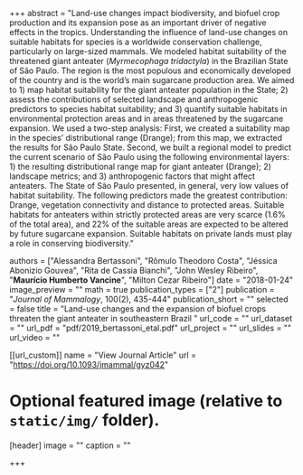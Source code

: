 +++
abstract = "Land-use changes impact biodiversity, and biofuel crop production and its expansion pose as an important driver of negative effects in the tropics. Understanding the influence of land-use changes on suitable habitats for species is a worldwide conservation challenge, particularly on large-sized mammals. We modeled habitat suitability of the threatened giant anteater (*Myrmecophaga tridactyla*) in the Brazilian State of São Paulo. The
region is the most populous and economically developed of the country and is the world’s main sugarcane production area. We aimed to 1) map habitat suitability for the giant anteater population in the State; 2) assess the contributions of selected landscape and anthropogenic predictors to species habitat suitability; and 3) quantify suitable habitats in environmental protection areas and in areas threatened by the sugarcane expansion. We
used a two-step analysis: First, we created a suitability map in the species’ distributional range (Drange); from this map, we extracted the results for São Paulo State. Second, we built a regional model to predict the current scenario of São Paulo using the following environmental layers: 1) the resulting distributional range map for giant anteater (Drange); 2) landscape metrics; and 3) anthropogenic factors that might affect anteaters. The
State of São Paulo presented, in general, very low values of habitat suitability. The following predictors made the greatest contribution: Drange, vegetation connectivity and distance to protected areas. Suitable habitats for anteaters within strictly protected areas are very scarce (1.6% of the total area), and 22% of the suitable areas are expected to be altered by future sugarcane expansion. Suitable habitats on private lands must play a role in conserving biodiversity."

authors = ["Alessandra Bertassoni", "Rômulo Theodoro Costa", "Jéssica Abonizio Gouvea", "Rita de Cassia Bianchi", "John Wesley Ribeiro", "**Maurício Humberto Vancine**", "Milton Cezar Ribeiro"]
date = "2018-01-24"
image_preview = ""
math = true
publication_types = ["2"]
publication = "*Journal of Mammalogy*, 100(2), 435-444"
publication_short = ""
selected = false
title = "Land-use changes and the expansion of biofuel crops threaten the giant anteater in southeastern Brazil "
url_code = ""
url_dataset = ""
url_pdf = "pdf/2019_bertassoni_etal.pdf"
url_project = ""
url_slides = ""
url_video = ""

[[url_custom]]
name = "View Journal Article"
url = "https://doi.org/10.1093/jmammal/gyz042"

# Optional featured image (relative to `static/img/` folder).
[header]
image = ""
caption = ""

+++
